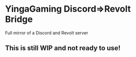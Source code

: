 # YingaGaming Discord=>Revolt Bridge
Full mirror of a Discord and Revolt server

## This is still WIP and not ready to use!